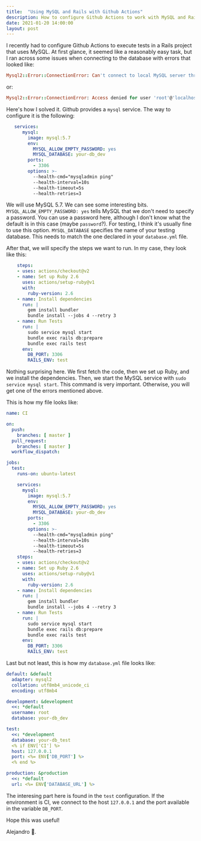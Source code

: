 ```yaml
---
title:  "Using MySQL and Rails with Github Actions"
description: How to configure Github Actions to work with MySQL and Rails. 
date: 2021-01-20 14:00:00
layout: post
---
```


I recently had to configure Github Actions to execute tests in a Rails project that uses MySQL.  At first glance, it
seemed like a reasonably easy task, but I ran across some issues when connecting to the database with errors that 
looked like:

```ruby
Mysql2::Error::ConnectionError: Can't connect to local MySQL server through socket '/var/run/mysqld/mysqld.sock' (2)
```

or:

```ruby
Mysql2::Error::ConnectionError: Access denied for user 'root'@'localhost' (using password: NO)
```

Here's how I solved it. Github provides a `mysql` service. The way to configure it is the following:

```yaml
   services:
      mysql:
        image: mysql:5.7
        env:
          MYSQL_ALLOW_EMPTY_PASSWORD: yes
          MYSQL_DATABASE: your-db_dev
        ports:
          - 3306
        options: >-
          --health-cmd="mysqladmin ping"
          --health-interval=10s
          --health-timeout=5s
          --health-retries=3
```

We will use MySQL 5.7. We can see some interesting bits. `MYSQL_ALLOW_EMPTY_PASSWORD: yes` tells MySQL that we don't
need to specify a password. You can use a password here, although I don't know what the default is in this case
(maybe `password`?). For testing, I think it's usually fine to use this option. `MYSQL_DATABASE` specifies the name of
your testing database. This needs to match the one declared in your `database.yml` file.

After that, we will specify the steps we want to run. In my case, they look like this:

```yaml
    steps:
    - uses: actions/checkout@v2
    - name: Set up Ruby 2.6
      uses: actions/setup-ruby@v1
      with:
        ruby-version: 2.6
    - name: Install dependencies
      run: |
        gem install bundler
        bundle install --jobs 4 --retry 3
    - name: Run Tests
      run: |
        sudo service mysql start
        bundle exec rails db:prepare
        bundle exec rails test
      env:
        DB_PORT: 3306 
        RAILS_ENV: test
```

Nothing surprising here. We first fetch the code, then we set up Ruby, and we install the dependencies. Then, we 
start the MySQL service with `sudo service mysql start`. This command is very important. Otherwise, you will get one
of the errors mentioned above.

This is how my file looks like:

```yaml
name: CI

on:
  push:
    branches: [ master ]
  pull_request:
    branches: [ master ]
  workflow_dispatch:

jobs:
  test:
    runs-on: ubuntu-latest

    services:
      mysql:
        image: mysql:5.7
        env:
          MYSQL_ALLOW_EMPTY_PASSWORD: yes
          MYSQL_DATABASE: your-db_dev
        ports:
          - 3306
        options: >-
          --health-cmd="mysqladmin ping"
          --health-interval=10s
          --health-timeout=5s
          --health-retries=3
    steps:
    - uses: actions/checkout@v2
    - name: Set up Ruby 2.6
      uses: actions/setup-ruby@v1
      with:
        ruby-version: 2.6
    - name: Install dependencies
      run: |
        gem install bundler
        bundle install --jobs 4 --retry 3
    - name: Run Tests
      run: |
        sudo service mysql start
        bundle exec rails db:prepare
        bundle exec rails test
      env:
        DB_PORT: 3306
        RAILS_ENV: test
```

Last but not least, this is how my `database.yml` file looks like:

```yaml
default: &default
  adapter: mysql2
  collation: utf8mb4_unicode_ci
  encoding: utf8mb4

development: &development
  <<: *default
  username: root
  database: your-db_dev

test:
  <<: *development
  database: your-db_test
  <% if ENV['CI'] %>
  host: 127.0.0.1
  port: <%= ENV['DB_PORT'] %>
  <% end %>

production: &production
  <<: *default
  url: <%= ENV['DATABASE_URL'] %>
```

The interesing part here is found in the `test` configuration. If the environment is CI, we connect to the host
`127.0.0.1` and the port available in the variable `DB_PORT`.

Hope this was useful!

Alejandro 👾.

